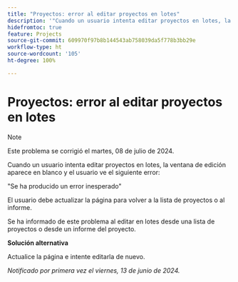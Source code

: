 ```yaml
---
title: "Proyectos: error al editar proyectos en lotes"
description: '"Cuando un usuario intenta editar proyectos en lotes, la ventana de edición aparece en blanco y el usuario ve un error".'
hidefromtoc: true
feature: Projects
source-git-commit: 609970f97b8b144543ab758039da5f778b3bb29e
workflow-type: ht
source-wordcount: '105'
ht-degree: 100%

---
```



# Proyectos: error al editar proyectos en lotes

>[!NOTE]
>
>Este problema se corrigió el martes, 08 de julio de 2024.

Cuando un usuario intenta editar proyectos en lotes, la ventana de edición aparece en blanco y el usuario ve el siguiente error:

&quot;Se ha producido un error inesperado&quot;

El usuario debe actualizar la página para volver a la lista de proyectos o al informe.

Se ha informado de este problema al editar en lotes desde una lista de proyectos o desde un informe del proyecto.

**Solución alternativa**

Actualice la página e intente editarla de nuevo.

_Notificado por primera vez el viernes, 13 de junio de 2024._
